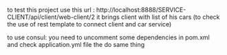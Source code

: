 to test this project use this url : 
            http://localhost:8888/SERVICE-CLIENT/api/client/web-client/2 
            it brings client with list of his cars (to check the use of rest template to connect client and car service)

to use consul: 
              you need to uncomment some dependencies in pom.xml   
              and check application.yml file the do same thing
